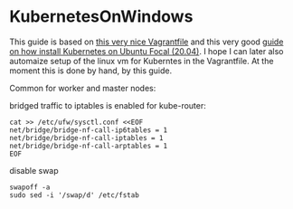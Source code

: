 # KubernetesOnWindows

This guide is based on [this very nice Vagrantfile](https://gist.github.com/danielepolencic/ef4ddb763fd9a18bf2f1eaaa2e337544) and this very good [guide on how install Kubernetes on Ubuntu Focal (20.04)](https://github.com/mialeevs/kubernetes_installation). I hope I can later also automaize setup of the linux vm for Kuberntes in the Vagrantfile. At the moment this is done by hand, by this guide.

Common for worker and master nodes:

bridged traffic to iptables is enabled for kube-router:
```
cat >> /etc/ufw/sysctl.conf <<EOF
net/bridge/bridge-nf-call-ip6tables = 1
net/bridge/bridge-nf-call-iptables = 1
net/bridge/bridge-nf-call-arptables = 1
EOF
```
disable swap
```
swapoff -a
sudo sed -i '/swap/d' /etc/fstab
```
